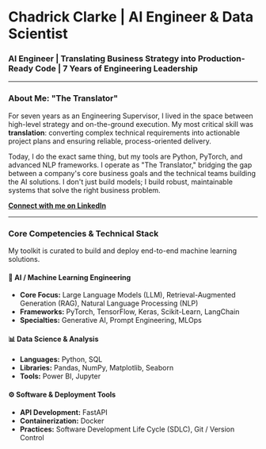 # Chadrick Clarke | AI Engineer & Data Scientist

### AI Engineer | Translating Business Strategy into Production-Ready Code | 7 Years of Engineering Leadership

---

### About Me: "The Translator"

For seven years as an Engineering Supervisor, I lived in the space between high-level strategy and on-the-ground execution. My most critical skill was **translation**: converting complex technical requirements into actionable project plans and ensuring reliable, process-oriented delivery.

Today, I do the exact same thing, but my tools are Python, PyTorch, and advanced NLP frameworks. I operate as "The Translator," bridging the gap between a company's core business goals and the technical teams building the AI solutions. I don't just build models; I build robust, maintainable systems that solve the right business problem.

**[Connect with me on LinkedIn](https://www.linkedin.com/in/chadrickclarke/)**

---

### Core Competencies & Technical Stack

My toolkit is curated to build and deploy end-to-end machine learning solutions.

#### 🤖 AI / Machine Learning Engineering
*   **Core Focus:** Large Language Models (LLM), Retrieval-Augmented Generation (RAG), Natural Language Processing (NLP)
*   **Frameworks:** PyTorch, TensorFlow, Keras, Scikit-Learn, LangChain
*   **Specialties:** Generative AI, Prompt Engineering, MLOps

#### 📊 Data Science & Analysis
*   **Languages:** Python, SQL
*   **Libraries:** Pandas, NumPy, Matplotlib, Seaborn
*   **Tools:** Power BI, Jupyter

#### ⚙️ Software & Deployment Tools
*   **API Development:** FastAPI
*   **Containerization:** Docker
*   **Practices:** Software Development Life Cycle (SDLC), Git / Version Control

<!---
Clarkey33/Clarkey33 is a ✨ special ✨ repository because its `README.md` (this file) appears on your GitHub profile.
You can click the Preview link to take a look at your changes.
--->
